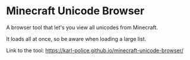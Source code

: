 # Minecraft Unicode Browser

A browser tool that let's you view all unicodes from Minecraft.

It loads all at once, so be aware when loading a large list.

Link to the tool:
https://karl-police.github.io/minecraft-unicode-browser/
